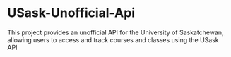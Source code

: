 # USask-Unofficial-Api
This project provides an unofficial API for the University of Saskatchewan, allowing users to access and track courses and classes using the USask API

